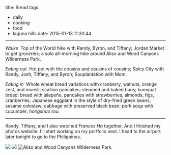 title: Bread
tags:
  - daily
  - cooking
  - food
  - laguna hills
date: 2015-01-13 11:30:44
---

*Walks*&nbsp;&nbsp;Top of the World hike with Randy, Byron, and Tiffany; Jordan Market to get groceries; a solo all-morning hike around Aliso and Wood Canyons Wilderness Park.

*Eating out*&nbsp;&nbsp;Hot pot with the cousins and cousins of cousins; Spicy City with Randy, Josh, Tiffany, and Byron; Souplantation with Mom.

*Eating in*&nbsp;&nbsp;Whole wheat bread variations with cranberry, walnuts, orange zest, and muesli; scallion pancakes; steamed and baked buns; kumquat bread; bread with jalapeño, pancakes with strawberries, almonds, figs, cranberries; Japanese eggplant in the style of dry-fried green beans; sesame coleslaw; cabbage with preserved black bean; pork soup with cucumber; *hongshao rou*.

---

Randy, Tiffany, and I also watched *Frances Ha* together. And I finished my photos website. I'll start working on my portfolio next. I head to the airport later tonight to go to the Philippines.

![](https://dl.dropbox.com/u/4291520/journal-images/aliso-and-wood-canyons-1.jpg)
![](https://dl.dropbox.com/u/4291520/journal-images/aliso-and-wood-canyons-2.jpg)
![Aliso and Wood Canyons Wilderness Park.](https://dl.dropbox.com/u/4291520/journal-images/aliso-and-wood-canyons-3.jpg)

